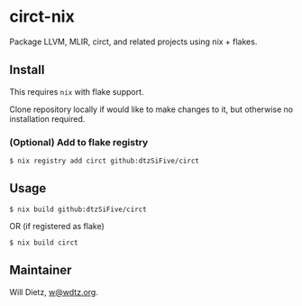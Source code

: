# circt-nix

Package LLVM, MLIR, circt, and related projects using nix + flakes.

## Install

This requires `nix` with flake support.

Clone repository locally if would like to make changes to it,
but otherwise no installation required.

### (Optional) Add to flake registry

```
$ nix registry add circt github:dtzSiFive/circt
```

## Usage

```
$ nix build github:dtzSiFive/circt
```

OR (if registered as flake)

```
$ nix build circt
```

## Maintainer

Will Dietz, w@wdtz.org.
